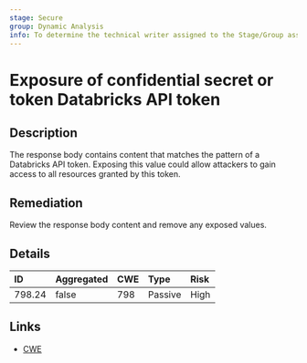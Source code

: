 ```yaml
---
stage: Secure
group: Dynamic Analysis
info: To determine the technical writer assigned to the Stage/Group associated with this page, see https://about.gitlab.com/handbook/product/ux/technical-writing/#assignments
---
```


# Exposure of confidential secret or token Databricks API token

## Description

The response body contains content that matches the pattern of a Databricks API token.
Exposing this value could allow attackers to gain access to all resources granted by this token.

## Remediation

Review the response body content and remove any exposed values.

## Details

| ID | Aggregated | CWE | Type | Risk |
|:---|:--------|:--------|:--------|:--------|
| 798.24 | false | 798 | Passive | High |

## Links

- [CWE](https://cwe.mitre.org/data/definitions/798.html)
